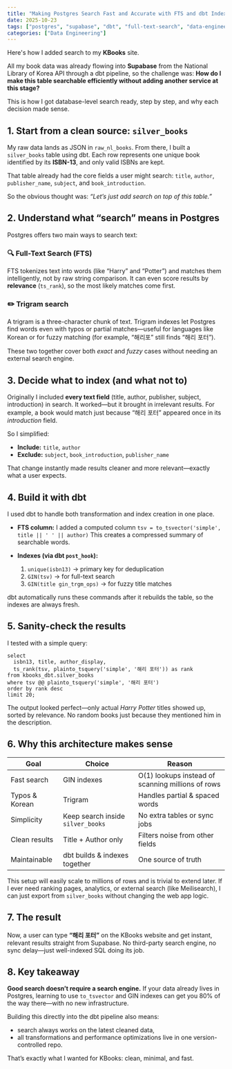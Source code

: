 ```yaml
---
title: "Making Postgres Search Fast and Accurate with FTS and dbt Indexes"
date: 2025-10-23
tags: ["postgres", "supabase", "dbt", "full-text-search", "data-engineering", "indexing"]
categories: ["Data Engineering"]
---
```


Here's how I added search to my **KBooks** site. 

All my book data was already flowing into **Supabase** from the National Library of Korea API through a dbt pipeline, so the challenge was:
**How do I make this table searchable efficiently without adding another service at this stage?**

This is how I got database-level search ready, step by step, and why each decision made sense.

## 1. Start from a clean source: `silver_books`

My raw data lands as JSON in `raw_nl_books`.
From there, I built a `silver_books` table using dbt. Each row represents one unique book identified by its **ISBN-13**, and only valid ISBNs are kept.

That table already had the core fields a user might search:
`title`, `author`, `publisher_name`, `subject`, and `book_introduction`.

So the obvious thought was: *“Let’s just add search on top of this table.”*

## 2. Understand what “search” means in Postgres

Postgres offers two main ways to search text:

### 🔍 Full-Text Search (FTS)

FTS tokenizes text into words (like “Harry” and “Potter”) and matches them intelligently, not by raw string comparison.
It can even score results by **relevance** (`ts_rank`), so the most likely matches come first.

### ✏️ Trigram search

A trigram is a three-character chunk of text.
Trigram indexes let Postgres find words even with typos or partial matches—useful for languages like Korean or for fuzzy matching (for example, “해리포” still finds “해리 포터”).

These two together cover both *exact* and *fuzzy* cases without needing an external search engine.


## 3. Decide what to index (and what not to)

Originally I included **every text field** (title, author, publisher, subject, introduction) in search.
It worked—but it brought in irrelevant results.
For example, a book would match just because “해리 포터” appeared once in its *introduction* field.

So I simplified:

* **Include:** `title`, `author`
* **Exclude:** `subject`, `book_introduction`, `publisher_name`

That change instantly made results cleaner and more relevant—exactly what a user expects.

## 4. Build it with dbt

I used dbt to handle both transformation and index creation in one place.

* **FTS column:**
  I added a computed column `tsv = to_tsvector('simple', title || ' ' || author)`
  This creates a compressed summary of searchable words.

* **Indexes (via dbt `post_hook`):**

  1. `unique(isbn13)` → primary key for deduplication
  2. `GIN(tsv)` → for full-text search
  3. `GIN(title gin_trgm_ops)` → for fuzzy title matches

dbt automatically runs these commands after it rebuilds the table, so the indexes are always fresh.


## 5. Sanity-check the results

I tested with a simple query:

```
select
  isbn13, title, author_display,
  ts_rank(tsv, plainto_tsquery('simple', '해리 포터')) as rank
from kbooks_dbt.silver_books
where tsv @@ plainto_tsquery('simple', '해리 포터')
order by rank desc
limit 20;
```

The output looked perfect—only actual *Harry Potter* titles showed up, sorted by relevance.
No random books just because they mentioned him in the description.


## 6. Why this architecture makes sense

| Goal           | Choice                            | Reason                                            |
| -------------- | --------------------------------- | ------------------------------------------------- |
| Fast search    | GIN indexes                       | O(1) lookups instead of scanning millions of rows |
| Typos & Korean | Trigram                           | Handles partial & spaced words                    |
| Simplicity     | Keep search inside `silver_books` | No extra tables or sync jobs                      |
| Clean results  | Title + Author only               | Filters noise from other fields                   |
| Maintainable   | dbt builds & indexes together     | One source of truth                               |

This setup will easily scale to millions of rows and is trivial to extend later.
If I ever need ranking pages, analytics, or external search (like Meilisearch), I can just export from `silver_books` without changing the web app logic.


## 7. The result

Now, a user can type **“해리 포터”** on the KBooks website and get instant, relevant results straight from Supabase.
No third-party search engine, no sync delay—just well-indexed SQL doing its job.


## 8. Key takeaway

**Good search doesn’t require a search engine.**
If your data already lives in Postgres, learning to use `to_tsvector` and GIN indexes can get you 80% of the way there—with no new infrastructure.

Building this directly into the dbt pipeline also means:

* search always works on the latest cleaned data,
* all transformations and performance optimizations live in one version-controlled repo.

That’s exactly what I wanted for KBooks: clean, minimal, and fast.

